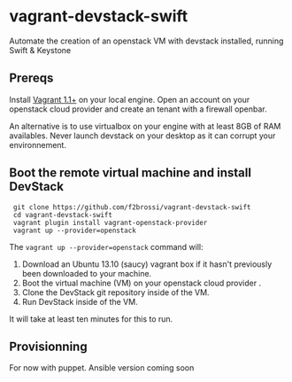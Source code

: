 vagrant-devstack-swift
======================

Automate the creation of an openstack VM with devstack installed, running Swift &amp; Keystone


## Prereqs

Install [Vagrant 1.1+](http://vagrantup.com) on your local engine.
Open an account on your openstack cloud provider and create an tenant with a firewall openbar.

An alternative is to use virtualbox on your engine with at least 8GB of RAM availables. Never launch devstack on your desktop as it can corrupt your environnement.

 ## Boot the remote virtual machine and install DevStack

     git clone https://github.com/f2brossi/vagrant-devstack-swift
     cd vagrant-devstack-swift
     vagrant plugin install vagrant-openstack-provider
     vagrant up --provider=openstack

 The `vagrant up --provider=openstack` command will:

  1. Download an Ubuntu 13.10 (saucy) vagrant box if it hasn't previously been downloaded to your machine.
  2. Boot the virtual machine (VM) on your openstack cloud provider .
  3. Clone the DevStack git repository inside of the VM.
  4. Run DevStack inside of the VM.

 It will take at least ten minutes for this to run.


## Provisionning

For now with puppet. Ansible version coming soon
